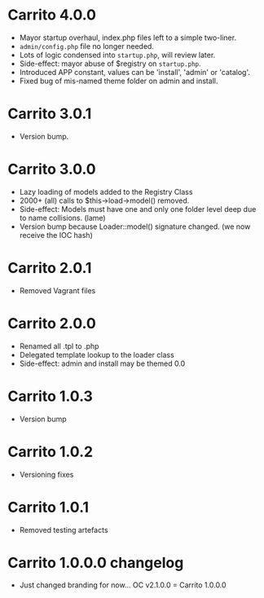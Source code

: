 # Carrito 4.0.0
* Mayor startup overhaul, index.php files left to a simple two-liner.
* `admin/config.php` file no longer needed.
* Lots of logic condensed into `startup.php`, will review later.
* Side-effect: mayor abuse of $registry on `startup.php`.
* Introduced APP constant, values can be 'install', 'admin' or 'catalog'.
* Fixed bug of mis-named theme folder on admin and install.

# Carrito 3.0.1
* Version bump.

# Carrito 3.0.0
* Lazy loading of models added to the Registry Class
* 2000+ (all) calls to $this->load->model() removed.
* Side-effect: Models must have one and only one folder level deep due to name collisions. (lame)
* Version bump because Loader::model() signature changed. (we now receive the IOC hash)

# Carrito 2.0.1
* Removed Vagrant files

# Carrito 2.0.0
* Renamed all .tpl to .php
* Delegated template lookup to the loader class
* Side-effect: admin and install may be themed 0.0

# Carrito 1.0.3
* Version bump

# Carrito 1.0.2
* Versioning fixes

# Carrito 1.0.1
* Removed testing artefacts

# Carrito 1.0.0.0 changelog

* Just changed branding for now… OC v2.1.0.0 = Carrito 1.0.0.0
